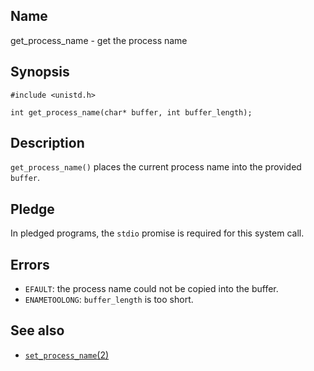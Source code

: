 ## Name

get\_process\_name - get the process name

## Synopsis

```**c++
#include <unistd.h>

int get_process_name(char* buffer, int buffer_length);
```

## Description

`get_process_name()` places the current process name into the provided `buffer`.

## Pledge

In pledged programs, the `stdio` promise is required for this system call.

## Errors

* `EFAULT`: the process name could not be copied into the buffer.
* `ENAMETOOLONG`: `buffer_length` is too short.

## See also

* [`set_process_name`(2)](../man2/set_process_name.md)
